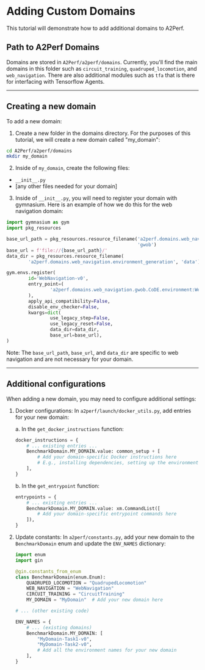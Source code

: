 # Adding Custom Domains

This tutorial will demonstrate how to add additional domains to A2Perf.

## Path to A2Perf Domains

Domains are stored in `A2Perf/a2perf/domains`. Currently, you'll find the main
domains in this folder such as `circuit_training`, `quadruped_locomotion`, and
`web_navigation`. There are also additional modules such as `tfa` that is there
for interfacing with Tensorflow Agents.


---

## Creating a new domain

To add a new domain:

1. Create a new folder in the domains directory. For the purposes of this
   tutorial, we will create a new domain called "my_domain":

```bash
cd A2Perf/a2perf/domains
mkdir my_domain
```

2. Inside of `my_domain`, create the following files:

- `__init__.py`
- [any other files needed for your domain]

3. Inside of `__init__.py`, you will need to register your domain with
   gymnasium. Here is an example of how we do this for the web navigation
   domain:

```python
import gymnasium as gym
import pkg_resources

base_url_path = pkg_resources.resource_filename('a2perf.domains.web_navigation',
                                                'gwob')
base_url = f'file://{base_url_path}/'
data_dir = pkg_resources.resource_filename(
        'a2perf.domains.web_navigation.environment_generation', 'data')

gym.envs.register(
        id='WebNavigation-v0',
        entry_point=(
                'a2perf.domains.web_navigation.gwob.CoDE.environment:WebNavigationEnv'
        ),
        apply_api_compatibility=False,
        disable_env_checker=False,
        kwargs=dict(
                use_legacy_step=False,
                use_legacy_reset=False,
                data_dir=data_dir,
                base_url=base_url),
)
```

Note: The `base_url_path`, `base_url`, and `data_dir` are specific to web
navigation and are not necessary for your domain.


---

## Additional configurations

When adding a new domain, you may need to configure additional settings:

1. Docker configurations:
   In `a2perf/launch/docker_utils.py`, add entries for your new domain:

   a. In the `get_docker_instructions` function:
   ```python
   docker_instructions = {
       # ... existing entries ...
       BenchmarkDomain.MY_DOMAIN.value: common_setup + [
           # Add your domain-specific Docker instructions here
           # E.g., installing dependencies, setting up the environment
       ],
   }
   ```

   b. In the `get_entrypoint` function:
   ```python
   entrypoints = {
       # ... existing entries ...
       BenchmarkDomain.MY_DOMAIN.value: xm.CommandList([
           # Add your domain-specific entrypoint commands here
       ]),
   }

2. Update constants:
   In `a2perf/constants.py`, add your new domain to the `BenchmarkDomain` enum
   and update the `ENV_NAMES` dictionary:

   ```python
   import enum
   import gin

   @gin.constants_from_enum
   class BenchmarkDomain(enum.Enum):
       QUADRUPED_LOCOMOTION = "QuadrupedLocomotion"
       WEB_NAVIGATION = "WebNavigation"
       CIRCUIT_TRAINING = "CircuitTraining"
       MY_DOMAIN = "MyDomain"  # Add your new domain here

   # ... (other existing code)

   ENV_NAMES = {
       # ... (existing domains)
       BenchmarkDomain.MY_DOMAIN: [
           "MyDomain-Task1-v0",
           "MyDomain-Task2-v0",
           # Add all the environment names for your new domain
       ],
   }
   ```
